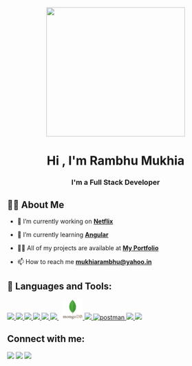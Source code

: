 <h1 align="center"><img width="80%" height="300px" align="center" margin="100px" src="https://camo.githubusercontent.com/b86a9047afd5ab67de4d8d1c1ce6293db7900b997bb10cfdeec7046e7f035fe3/68747470733a2f2f6d69726f2e6d656469756d2e636f6d2f6d61782f313336302f312a495247486d69477361313673746564517649615a66772e676966"/></h1>

<h1 align="center">Hi , I'm Rambhu Mukhia</h1>
<h3 align="center">I'm a Full Stack Developer</h3>


## 🙋‍♂️ About Me 

- 🔭 I’m currently working on **[Netflix](https://project-netflix-brown.vercel.app/)**

- 🌱 I’m currently learning **[Angular](https://angular.io/)**

- 👨‍💻 All of my projects are available at **[My Portfolio](https://portfolio-mukhiarambhu.vercel.app/)**

- 📫 How to reach me **mukhiarambhu@yahoo.in**

## 🚀 Languages and Tools:

<p align="left"> 
<a href="https://reactjs.org/" target="_blank"> <img src="https://img.icons8.com/color/48/000000/react-native.png"/> </a>
<a href="https://developer.mozilla.org/en-US/docs/Web/JavaScript" target="_blank"> <img src="https://img.icons8.com/color/48/000000/javascript.png"/> </a> 
    <a href="https://www.w3.org/html/" target="_blank"> <img src="https://img.icons8.com/color/48/000000/html-5.png"/> </a> 
    <a href="https://www.w3schools.com/css/" target="_blank"> <img src="https://img.icons8.com/color/48/000000/css3.png"/> </a> 
    <a href="https://getbootstrap.com" target="_blank"> <img src="https://img.icons8.com/color/48/000000/bootstrap.png"/> </a> 
    <a style="padding-right:8px;" href="https://nodejs.org" target="_blank"> <img src="https://img.icons8.com/color/48/000000/nodejs.png"/> </a> 
    <a href="https://www.mongodb.com/" target="_blank"> <img src="https://raw.githubusercontent.com/devicons/devicon/master/icons/mongodb/mongodb-original-wordmark.svg" alt="mongodb" width="48" height="48"/> </a> 
    <a href="https://firebase.google.com/" target="_blank"> <img src="https://img.icons8.com/color/48/000000/firebase.png"/> </a> 
    <a href="https://postman.com" target="_blank"> <img src="https://www.vectorlogo.zone/logos/getpostman/getpostman-icon.svg" alt="postman" width="45" height="45"/> </a>   
    <a href="https://git-scm.com/" target="_blank"> <img src="https://img.icons8.com/color/48/000000/git.png"/> </a> 
   <a href="https://redux.js.org" target="_blank"> <img src="https://img.icons8.com/color/48/000000/redux.png"/> </a>
    
</p>

<!-- [![React Badge](https://img.shields.io/badge/-React-61DBFB?style=for-the-badge&labelColor=black&logo=react&logoColor=61DBFB)](#)  [![Javascript Badge](https://img.shields.io/badge/-Javascript-F0DB4F?style=for-the-badge&labelColor=black&logo=javascript&logoColor=F0DB4F)](#) [![Typescript Badge](https://img.shields.io/badge/-Typescript-007acc?style=for-the-badge&labelColor=black&logo=typescript&logoColor=007acc)](#) [![Nodejs Badge](https://img.shields.io/badge/-Nodejs-3C873A?style=for-the-badge&labelColor=black&logo=node.js&logoColor=3C873A)](#) [![GraphQL Badge](https://img.shields.io/badge/-GraphQl-e535ab?style=for-the-badge&labelColor=black&logo=node.js&logoColor=e535ab)](#) -->


<!-- <p >
    <a href="https://github.com/mukhiarambhu/github-readme-streak-stats">
        <img title="🔥 Get streak stats for your profile at git.io/streak-stats" alt="Rambhu Mukhia's streak" src="https://github-readme-streak-stats.herokuapp.com/?user=mukhiarambhu&theme=black-ice&hide_border=true&stroke=0000&background=060A0CD0"/>
    </a>
</p> -->


<!-- <br/> -->

<!-- <a href="https://github.com/mukhiarambhu/github-readme-activity-graph"><img alt="Rambhu Mukhia's Activity Graph" src="https://activity-graph.herokuapp.com/graph?username=mukhiarambhu&bg_color=0D1117&color=5BCDEC&line=5BCDEC&point=FFFFFF&hide_border=true" /></a> -->
<!-- 
<br/> -->
## Connect with me:
<p align="left">

<a href = "https://www.linkedin.com/in/rambhu-mukhia-236462215/"><img src="https://img.icons8.com/fluent/48/000000/linkedin.png"/></a>
<a href = "https://twitter.com/mukhiarambhu"><img src="https://img.icons8.com/fluent/48/000000/twitter.png"/></a>
<a href = "https://www.instagram.com/_mukhia/"><img src="https://img.icons8.com/fluent/48/000000/instagram-new.png"/></a>


</p>
<!-- 
## ❤ Views and Followers -->
<!-- <a href="https://github.com/Meghna-DAS/github-profile-views-counter">
    <img src="https://komarev.com/ghpvc/?username=mukhiarambhu">
</a> -->
<!-- <a href="https://github.com/SubhamRaoniar28?tab=followers"><img src="https://img.shields.io/github/followers/mukhiarambhu?label=Followers&style=social" alt="GitHub Badge"></a> -->


